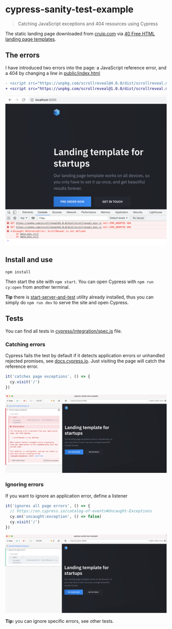 # cypress-sanity-test-example
> Catching JavaScript exceptions and 404 resources using Cypress

The static landing page downloaded from [cruip.com](https://cruip.com/demos/solid/) via [40 Free HTML landing page templates](https://dev.to/davidepacilio/40-free-html-landing-page-templates-3gfp).

## The errors

I have introduced two errors into the page: a JavaScript reference error, and a 404 by changing a line in [public/index.html](./public/index.html)

```diff
- <script src="https://unpkg.com/scrollreveal@4.0.0/dist/scrollreveal.min.js"></script>
+ <script src="https://unpkg.com/scrollreveal@1.0.0/dist/scrollreveal.min.js"></script>
```

![The landing page errors](./images/errors.png)

## Install and use

```shell
npm install
```

Then start the site with `npm start`. You can open Cypress with `npm run cy:open` from another terminal.

**Tip** there is [start-server-and-test](https://github.com/bahmutov/start-server-and-test) utility already installed, thus you can simply do `npm run dev` to serve the site and open Cypress.

## Tests

You can find all tests in [cypress/integration/spec.js](./cypress/integration/spec.js) file.

### Catching errors

Cypress fails the test by default if it detects application errors or unhandled rejected promises, see [docs.cypress.io](https://docs.cypress.io/). Just visiting the page will catch the reference error.

```js
it('catches page exceptions', () => {
  cy.visit('/')
})
```

![Reference error fails the test](./images/reference-error.png)

### Ignoring errors

If you want to ignore an application error, define a listener

```js
it('ignores all page errors', () => {
  // https://on.cypress.io/catalog-of-events#Uncaught-Exceptions
  cy.on('uncaught:exception', () => false)
  cy.visit('/')
})
```

![Ignoring app error](./images/ignore-error.png)

**Tip:** you can ignore specific errors, see other tests.

